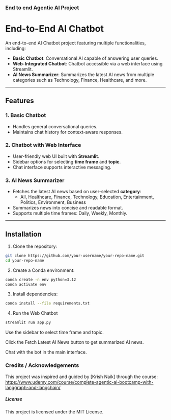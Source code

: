 ### End to end Agentic AI Project

# End-to-End AI Chatbot

An end-to-end AI Chatbot project featuring multiple functionalities, including:  
- **Basic Chatbot**: Conversational AI capable of answering user queries.  
- **Web-Integrated Chatbot**: Chatbot accessible via a web interface using Streamlit.  
- **AI News Summarizer**: Summarizes the latest AI news from multiple categories such as Technology, Finance, Healthcare, and more.  

---

## Features

### 1. Basic Chatbot
- Handles general conversational queries.
- Maintains chat history for context-aware responses.

### 2. Chatbot with Web Interface
- User-friendly web UI built with **Streamlit**.
- Sidebar options for selecting **time frame** and **topic**.
- Chat interface supports interactive messaging.

### 3. AI News Summarizer
- Fetches the latest AI news based on user-selected **category**:
  - All, Healthcare, Finance, Technology, Education, Entertainment, Politics, Environment, Business
- Summarizes news into concise and readable format.
- Supports multiple time frames: Daily, Weekly, Monthly.

---

## Installation

1. Clone the repository:

```bash
git clone https://github.com/your-username/your-repo-name.git
cd your-repo-name
```

2. Create a Conda environment:
```bash
conda create -n env python=3.12
conda activate env
```

3.  Install dependencies:
```bash
conda install --file requirements.txt
```

4.  Run the Web Chatbot
```bash
streamlit run app.py
```


Use the sidebar to select time frame and topic.

Click the Fetch Latest AI News button to get summarized AI news.

Chat with the bot in the main interface.

### Credits / Acknowledgements

This project was inspired and guided by [Krish Naik] through the course: https://www.udemy.com/course/complete-agentic-ai-bootcamp-with-langgraph-and-langchain/

##### License
This project is licensed under the MIT License.